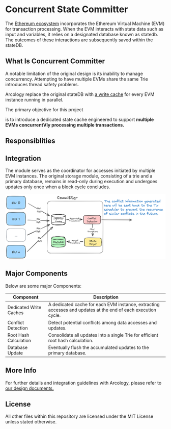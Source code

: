 # Concurrent State Committer
The [Ethereum ecosystem](https://github.com/ethereum) incorporates the Ethereum Virtual Machine (EVM) for transaction processing. When the EVM interacts with state data such as input and variables, it relies on a designated database known as statedb. The outcomes of these interactions are subsequently saved within the stateDB.

## What Is Concurrent Committer

A notable limitation of the original design is its inability to manage concurrency. Attempting to have multiple EVMs share the same Trie introduces thread safety problems.

Arcology replace the original stateDB with [a write cache]() for every EVM instance running in parallel. 

The primary objective for this project 

is to introduce a dedicated state cache engineered to support **multiple EVMs concurrentVly processing multiple transactions.**


## Responsiblities


##  Integration
 The module serves as the coordinator for accesses initiated by multiple EVM instances. The original storage module, consisting of a trie and a primary database, remains in read-only during execution and undergoes updates only once when a block cycle concludes. 

<p align="center">
  <img src="./img/committer.png" alt="committer">
</p>


##  Major Components

Below are some major Components:

| Component                   | Description                                                                   |
|---------------------------|-------------------------------------------------------------------------------|
| Dedicated Write Caches    | A dedicated cache for each EVM instance, extracting accesses and updates at the end of each execution cycle. |
| Conflict Detection        | Detect potential conflicts among data accesses and updates.                    |
| Root Hash Calculation     | Consolidate all updates into a single Trie for efficient root hash calculation. |
| Database Update           | Eventually flush the accumulated updates to the primary database.              |


##  More Info
For further details and integration guidelines with Arcology, please refer to [our design documents.](https://doc.arcology.network/arcology-concurrency-control/evm-integration)


## License

All other files within this repository are licensed under the MIT License unless stated otherwise.